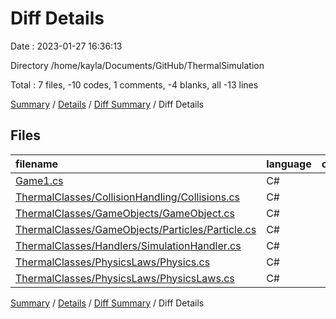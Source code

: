 # Diff Details

Date : 2023-01-27 16:36:13

Directory /home/kayla/Documents/GitHub/ThermalSimulation

Total : 7 files,  -10 codes, 1 comments, -4 blanks, all -13 lines

[Summary](results.md) / [Details](details.md) / [Diff Summary](diff.md) / Diff Details

## Files
| filename | language | code | comment | blank | total |
| :--- | :--- | ---: | ---: | ---: | ---: |
| [Game1.cs](/Game1.cs) | C# | -7 | 1 | -5 | -11 |
| [ThermalClasses/CollisionHandling/Collisions.cs](/ThermalClasses/CollisionHandling/Collisions.cs) | C# | 1 | 0 | 0 | 1 |
| [ThermalClasses/GameObjects/GameObject.cs](/ThermalClasses/GameObjects/GameObject.cs) | C# | -16 | -3 | -3 | -22 |
| [ThermalClasses/GameObjects/Particles/Particle.cs](/ThermalClasses/GameObjects/Particles/Particle.cs) | C# | 2 | 0 | 0 | 2 |
| [ThermalClasses/Handlers/SimulationHandler.cs](/ThermalClasses/Handlers/SimulationHandler.cs) | C# | -26 | -3 | 1 | -28 |
| [ThermalClasses/PhysicsLaws/Physics.cs](/ThermalClasses/PhysicsLaws/Physics.cs) | C# | 78 | 38 | 14 | 130 |
| [ThermalClasses/PhysicsLaws/PhysicsLaws.cs](/ThermalClasses/PhysicsLaws/PhysicsLaws.cs) | C# | -42 | -32 | -11 | -85 |

[Summary](results.md) / [Details](details.md) / [Diff Summary](diff.md) / Diff Details